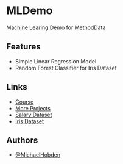 # MLDemo
Machine Learing Demo for MethodData




## Features

- Simple Linear Regression Model
- Random Forest Classifier for Iris Dataset



## Links

- [Course](https://www.udemy.com/course/machinelearning/) 
- [More Projects](https://github.com/MichaelHobden/A2ZMLCourse)
- [Salary Dataset](https://www.kaggle.com/datasets/abhishek14398/salary-dataset-simple-linear-regression)
- [Iris Dataset](https://www.kaggle.com/datasets/uciml/iris)
## Authors

- [@MichaelHobden](https://github.com/MichaelHobden)


